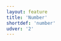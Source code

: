 ```yaml
---
layout: feature
title: 'Number'
shortdef: 'number'
udver: '2'
---
```

<!-- Interlanguage links updated Út zář 29 20:23:09 CEST 2020 -->
